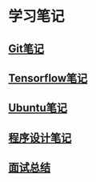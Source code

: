 #  学习笔记
## [Git笔记](https://github.com/HEUDavid/gitLearningNotes/blob/master/gitLearningNotes.txt)
## [Tensorflow笔记](https://github.com/HEUDavid/gitLearningNotes/blob/master/tensorflowNotes.txt)
## [Ubuntu笔记](https://github.com/HEUDavid/gitLearningNotes/blob/master/ubuntuNotes.txt)
## [程序设计笔记](https://github.com/HEUDavid/gitLearningNotes/blob/master/programmingNotes.txt)
## [面试总结](https://github.com/HEUDavid/gitLearningNotes/blob/master/jobs.txt)